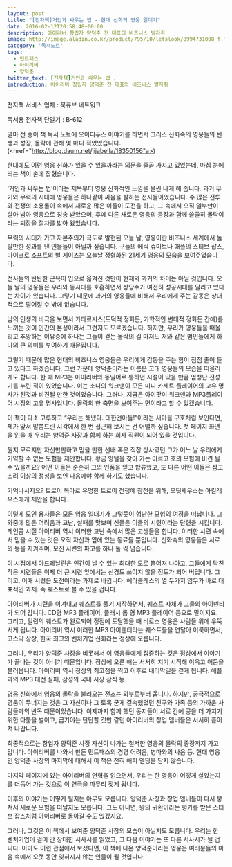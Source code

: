 ```yaml
---
layout: post
title: "[전자책]거인과 싸우는 법 - 현대 신화의 영웅 일대기"
date: 2016-02-12T20:58:48+00:00
description: 아이리버 창립자 양덕준 전 대표의 비즈니스 발자취
image: http://image.aladin.co.kr/product/795/10/letslook/8994731008_f.jpg
category: '독서노트' 
tags: 
  - 민트패스
  - 아이리버
  - 양덕준 . 
twitter_text: [전자책]거인과 싸우는 법 . 
introduction: 아이리버 창립자 양덕준 전 대표의 비즈니스 발자취
---
```

 
전자책 서비스 업체 : 북큐브 네트워크

독서용 전자책 단말기 : B-612

얼마 전 종이 책 독서 노트에 오이디푸스 이야기를 하면서 그리스 신화속의 영웅들의 탄생과 성장, 몰락에 관해 몇 마디 적었었습니다.(<href="http://blog.daum.net/jijabella/18350156"a>)

현대에도 이런 영웅 신화가 있을 수 있을까라는 의문을 줄곧 가지고 있었는데, 마침 눈에 띄는 책이 손에 잡혔습니다.

&#8216;거인과 싸우는 법&#8217;이라는 제목부터 영웅 신화적인 느낌을 물씬 나게 해 줍니다. 과거 무기와 무력의 시대에 영웅들은 하나같이 싸움을 잘하는 전사들이었습니다. 수 많은 전투와 전쟁의 소용돌이 속에서 새로운 많은 이들이 도전을 하고, 그 속에서 오직 일부만이 살아 남아 영웅으로 칭송 받았으며, 후에 다른 새로운 영웅의 등장과 함께 쓸쓸히 몰락이라는 퇴장을 절차를 밟아 왔었습니다.

무력의 시대가 가고 자본주의가 극도로 발현된 오늘 날, 영웅이란 비즈니스 세계에서 놀랄만한 성과를 낸 인물들이 아닐까 싶습니다. 구들의 에릭 슈미트나 애플의 스티브 잡스, 마이크로 소프트의 빌 게이츠는 오늘날 정형화된 21세기 영웅의 모습을 보여주었습니다.

전사들의 탄탄한 근육이 입으로 옮겨진 것만이 현재와 과거의 차이는 아닐 것입니다. 오늘 날의 영웅들은 우리와 동시대를 호흡하면서 상당수가 여전히 성공시대를 달리고 있다는 차이가 있습니다. 그렇기 때문에 과거의 영웅들에 비해서 우리에게 주는 감동은 상대적으로 떨어질 수 밖에 없습니다. 

남의 인생의 비극을 보면서 카타르시스(도덕적 정화든, 가학적인 변태적 정화든 간에)를 느끼는 것이 인간의 본성이라서 그런지도 모르겠습니다. 하지만, 우리가 영웅들을 떠올리고 추앙하는 이유중에 하나는 그들이 걷는 몰락의 길 마저도 저와 같은 범인들에게 하나의 큰 의미를 부여하기 때문입니다. 

그렇기 때문에 많은 현대의 비즈니스 영웅들은 우리에게 감동을 주는 힘이 점점 줄어 들고 있다고 하겠습니다. 그런 가운데 양덕준이라는 이름은 고대 영웅들의 모습을 떠올리게도 합니다. 한 때 MP3는 아이리버와 동일어로 통하던 시절이 있을 만큼 엄청난 전성기를 누린 적이 있었습니다. 이는 소니의 워크맨이 모든 미니 카세트 플레이어의 고유 명사가 된것과 비견될 만한 것이었습니다. 그러나, 지금은 아이팟이 워크맨과 MP3플레이어 시장의 고유 명사입니다. 몰락의 한 측면을 보여주는 면이라고 할 수 있겠습니다.

이 책이 다소 고루하고 &#8220;우리는 해냈다. 대한건아들!&#8221;이라는 새마을 구호처럼 보인다면, 제가 앞서 말씀드린 시각에서 한 번 접근해 보시는 건 어떨까 싶습니다. 첫 페이지 화면을 읽을 때 우리는 양덕준 사장과 함께 하는 회사 직원이 되어 있을 것입니다. 

뭔지 모르지만 자신만만하고 믿을 만한 선배 혹은 직장 상사였던 그가 어느 날 우리에게 기약할 수 없는 모험을 제안합니다. 황금 양털을 찾아 가는 아르고 호의 모험에 비견 될 수 있을까요? 어떤 이들은 순순히 그의 인품을 믿고 합류했고, 또 다른 어떤 이들은 삼고초려 이상의 정성을 보인 다음에야 함께 하기도 했습니다. 

기억나시지요? 트로이 목마로 유명한 트로이 전쟁에 참전을 위해, 오딧세우스는 아킬레우스에게 제안을 합니다. 

이렇게 모인 용사들은 모든 영웅 일대기가 그렇듯이 험난한 모험의 여정을 떠납니다. 그 와중에 많은 어려움과 고난, 실패를 맛보며 신들은 이들의 시련이라는 단련을 시킵니다. 레인콤 시절 아이리버 역시 이러한 고난 속에서 많은 고생들을 합니다. 이러한 시련 속에서 믿을 수 있는 것은 오직 자신과 옆에 있는 동료들 뿐입니다. 신화속의 영웅들은 서로의 등을 지켜주며, 모진 시련의 파고를 하나 둘 씩 넘습니다. 

이 시점에서 아드레날린은 인간이 낼 수 있는 최대한 도로 뿜어져 나아고, 그들에게 닥친 작은 시련들은 이제 더 큰 시련 앞에서는 신경도 쓰이지 않을 정도가 되어 버립니다. 그리고, 이때 시련은 도전이라는 과제로 바뀝니다. 헤라클레스의 열 두가지 임무가 바로 대표적인 과제. 즉 퀘스트로 볼 수 있을 겁니다.

아이리버가 시련을 이겨내고 퀘스트를 풀기 시작하면서, 퀘스트 자체가 그들의 아이덴티가 되어 갑니다. CD형 MP3 플레이어, 플래시 롬 형 MP3 플레이어 등으로 말이지요. 그리고, 일련의 퀘스트가 완료되어 정점에 도달했을 때 비로소 영웅은 사람들 위에 우뚝 서게 됩니다. 아이리버 역시 이러한 MP3 아이덴티라는 퀘스트들을 연달아 이룩하면서, 코스닥 상장, 한국 최고의 벤처기업 신화라는 정상에 오릅니다.

그러나, 우리가 양덕준 사장을 비롯해서 이 영웅들에게 집중하는 것은 정상에서 이야기가 끝나는 것이 아니기 때문입니다. 정상에 오른 해는 서서히 지기 시작해 이윽고 어둠을 불러옵니다. 아이리버 역시 정상의 최고점을 찍고 이후로 내리막길을 걷게 됩니다. 애플과의 MP3 대전 실패, 삼성의 국내 시장 잠식 등. 

영웅 신화에서 영웅의 몰락을 불러오는 전조는 외부로부터 옵니다. 하지만, 궁극적으로 영웅이 무너지는 것은 그 자신이나 그 토록 굳게 결속했었던 친구와 가족 등의 가까운 사람들과의 반목 때문이었습니다. 이제까지 함께 했던 동지들이 서로 간에 공을 더 가지기 위한 다툼을 벌이고, 급기야는 단단할 것만 같던 아이리버의 창업 멤버들은 서서히 흩어져 나갑니다. 

최종적으로는 창업자 양덕준 사장 자신이 나가는 철저한 영웅의 몰락의 종장까지 가고 맙니다. 아이리버를 나와서 만든 민트패스의 경영 어려움, 병마와의 싸움 등. 현대 영웅인 양덕준 사장의 마지막에 대해서 이 책은 전혀 해피 엔딩을 담지 않습니다. 

마지막 페이지에 있는 아이리버의 연혁을 읽으면서, 우리는 한 영웅이 어떻게 살았는지를 더듬어 가는 것으로 이 연극을 마무리 짓게 됩니다.
  
이후의 이야기는 어떻게 될지는 아무도 모릅니다. 양덕준 사장과 창업 멤버들이 다시 뭉쳐서 새로운 모험을 떠날지도 모릅니다. 그도 아니면, 왕의 귀환이라는 평가를 받은 스티브 잡스처럼 아이리버로 돌아갈 수도 있겠지요. 

그러나, 그것은 이 책에서 보여준 양덕준 사장의 모습이 아닐지도 모릅니다. 우리는 한 벤처기업이 걸어 간 장대한 서사시를 읽었고, 그 다음 이야기는 또 다른 서사시가 될 겁니다. 아마도 이런 관점에서 보셨다면, 이 책에 나온 양덕준이라는 영웅은 여러분들의 마음 속에서 오랫 동안 잊혀지지 않는 인물이 될 것입니다.
